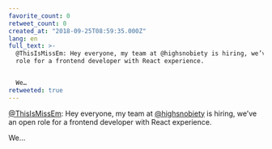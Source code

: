 ```yaml
---
favorite_count: 0
retweet_count: 0
created_at: "2018-09-25T08:59:35.000Z"
lang: en
full_text: >-
  @ThisIsMissEm: Hey everyone, my team at @highsnobiety is hiring, we’ve an open
  role for a frontend developer with React experience. 


  We…
retweeted: true
---
```


[@ThisIsMissEm](https://twitter.com/ThisIsMissEm): Hey everyone, my team at
[@highsnobiety](https://twitter.com/highsnobiety) is hiring, we’ve an open role
for a frontend developer with React experience.

We…
